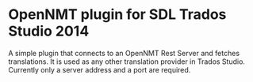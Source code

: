 # OpenNMT plugin for SDL Trados Studio 2014
A simple plugin that connects to an OpenNMT Rest Server and fetches translations. It is used as any other translation provider 
in Trados Studio.
Currently only a server address and a port are required.
